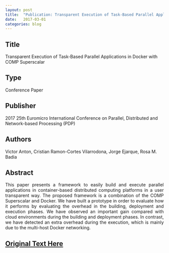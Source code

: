 ```yaml
---
layout: post
title:  "Publication: Transparent Execution of Task-Based Parallel Applications in Docker with COMP Superscalar"
date:   2017-03-01 
categories: blog
---
```


<h2>Title</h2>
Transparent Execution of Task-Based Parallel Applications in Docker with COMP Superscalar

<h2>Type</h2> 
Conference Paper

<h2>Publisher</h2> 
2017 25th Euromicro International Conference on Parallel, Distributed and Network-based Processing (PDP)

<h2>Authors</h2> 
Victor Anton, Cristian Ramon-Cortes Vilarrodona, Jorge Ejarque, Rosa M. Badia

<h2>Abstract</h2>
<p align="justify">
This paper presents a framework to easily build and execute parallel applications in container-based distributed computing platforms in a user transparent way. The proposed framework is a combination of the COMP Superscalar and Docker. We have built a prototype in order to evaluate how it performs by evaluating the overhead in the building, deployment and execution phases. We have observed an important gain compared with cloud environments during the building and deployment phases. In contrast, we have detected an extra overhead during the execution, which is mainly due to the multi-host Docker networking.
</p>

<h2><a href="https://doi.org/10.1109/PDP.2017.26" target="_blank">Original Text Here</a>

